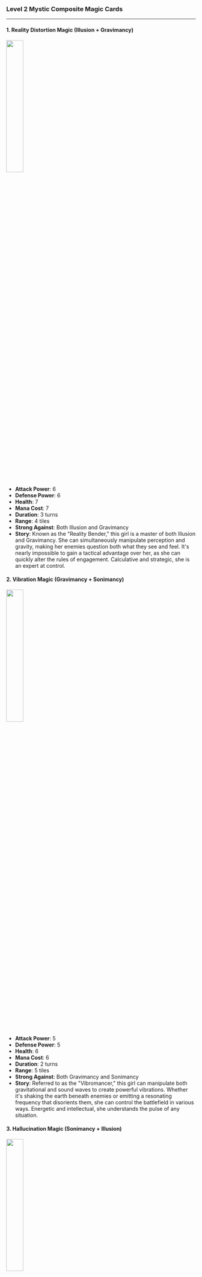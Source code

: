 ### Level 2 Mystic Composite Magic Cards

---

#### 1. Reality Distortion Magic (Illusion + Gravimancy)
  <img src="./Harbinger of the Cosmos.png" width="30%"></img>

- **Attack Power**: 6
- **Defense Power**: 6
- **Health**: 7
- **Mana Cost**: 7
- **Duration**: 3 turns
- **Range**: 4 tiles
- **Strong Against**: Both Illusion and Gravimancy
- **Story**: Known as the "Reality Bender," this girl is a master of both Illusion and Gravimancy. She can simultaneously manipulate perception and gravity, making her enemies question both what they see and feel. It's nearly impossible to gain a tactical advantage over her, as she can quickly alter the rules of engagement. Calculative and strategic, she is an expert at control.

#### 2. Vibration Magic (Gravimancy + Sonimancy)
  <img src="./Harbinger of the Cosmos.png" width="30%"></img>

- **Attack Power**: 5
- **Defense Power**: 5
- **Health**: 6
- **Mana Cost**: 6
- **Duration**: 2 turns
- **Range**: 5 tiles
- **Strong Against**: Both Gravimancy and Sonimancy
- **Story**: Referred to as the "Vibromancer," this girl can manipulate both gravitational and sound waves to create powerful vibrations. Whether it's shaking the earth beneath enemies or emitting a resonating frequency that disorients them, she can control the battlefield in various ways. Energetic and intellectual, she understands the pulse of any situation.

#### 3. Hallucination Magic (Sonimancy + Illusion)
  <img src="./Harbinger of the Cosmos.png" width="30%"></img>

- **Attack Power**: 7
- **Defense Power**: 4
- **Health**: 5
- **Mana Cost**: 5
- **Duration**: 2 turns
- **Range**: 4 tiles
- **Strong Against**: Both Sonimancy and Illusion
- **Story**: Known as the "Dreamweaver," this girl excels in both Sonimancy and Illusion. She can create complex auditory and visual hallucinations that are almost indistinguishable from reality. Her opponents often find themselves ensnared in a web of deception before they even realize what's happening. Mysterious and imaginative, she's a natural-born storyteller, albeit one that can turn stories into nightmares.

---

The Mystic Magic cards introduce a set of complex and versatile abilities that add another layer of strategic depth to the game. With the ability to distort reality, manipulate vibrations, or craft convincing hallucinations, Mystic Magic is a category that thrives on adaptability and unpredictability.